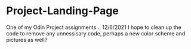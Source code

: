 # Project-Landing-Page
One of my Odin Project assignments... 
12/6/2021 I hope to clean up the code to remove any unnessisary code, perhaps a new color scheme and pictures as well?

